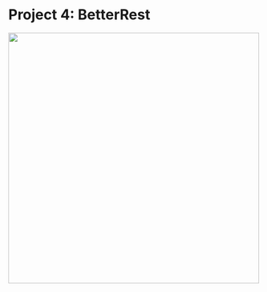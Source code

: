 # Project 4: BetterRest

<img src="https://user-images.githubusercontent.com/35319467/106552612-7db43480-64cc-11eb-96d4-53fe7ea89c2d.png" width="500">

